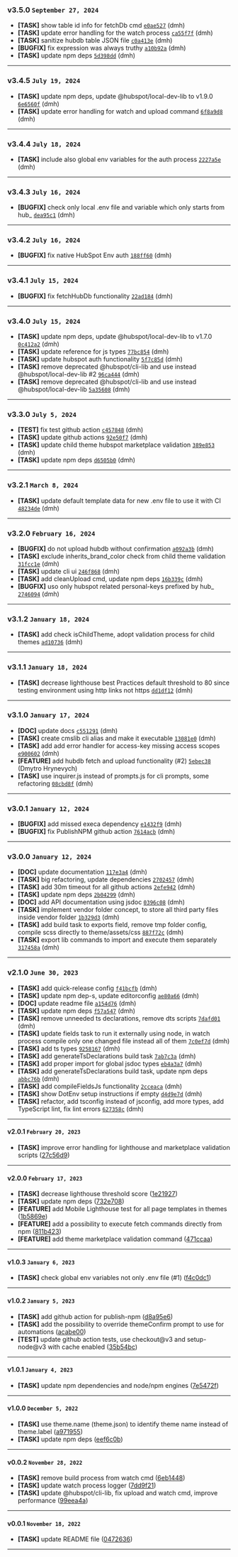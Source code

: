 ### v3.5.0 `September 27, 2024`
* **[TASK]** show table id info for fetchDb cmd [`e0ae527`](https://github.com/Resultify/hubspot-cms-lib/commit/e0ae527) (dmh)
* **[TASK]** update error handling for the watch process [`ca55f7f`](https://github.com/Resultify/hubspot-cms-lib/commit/ca55f7f) (dmh)
* **[TASK]** sanitize hubdb table JSON file [`c0a413e`](https://github.com/Resultify/hubspot-cms-lib/commit/c0a413e) (dmh)
* **[BUGFIX]** fix expression was always truthy [`a10b92a`](https://github.com/Resultify/hubspot-cms-lib/commit/a10b92a) (dmh)
* **[TASK]** update npm deps [`5d398dd`](https://github.com/Resultify/hubspot-cms-lib/commit/5d398dd) (dmh)

***

### v3.4.5 `July 19, 2024`
* **[TASK]** update npm deps, update @hubspot/local-dev-lib to v1.9.0 [`6e6560f`](https://github.com/Resultify/hubspot-cms-lib/commit/6e6560f) (dmh)
* **[TASK]** update error handling for watch and upload command [`6f8a9d8`](https://github.com/Resultify/hubspot-cms-lib/commit/6f8a9d8) (dmh)

***

### v3.4.4 `July 18, 2024`
* **[TASK]** include also global env variables for the auth process [`2227a5e`](https://github.com/Resultify/hubspot-cms-lib/commit/2227a5e) (dmh)

***

### v3.4.3 `July 16, 2024`
* **[BUGFIX]** check only local .env file and variable which only starts from hub_ [`dea95c1`](https://github.com/Resultify/hubspot-cms-lib/commit/dea95c1) (dmh)

***

### v3.4.2 `July 16, 2024`
* **[BUGFIX]** fix native HubSpot Env auth [`188ff60`](https://github.com/Resultify/hubspot-cms-lib/commit/188ff60) (dmh)

***

### v3.4.1 `July 15, 2024`
* **[BUGFIX]** fix fetchHubDb functionality [`22ad184`](https://github.com/Resultify/hubspot-cms-lib/commit/22ad184) (dmh)

***

### v3.4.0 `July 15, 2024`
* **[TASK]** update npm deps, update @hubspot/local-dev-lib to v1.7.0 [`0c412a2`](https://github.com/Resultify/hubspot-cms-lib/commit/0c412a2) (dmh)
* **[TASK]** update reference for js types [`77bc854`](https://github.com/Resultify/hubspot-cms-lib/commit/77bc854) (dmh)
* **[TASK]** update hubspot auth functionality [`5f7c85d`](https://github.com/Resultify/hubspot-cms-lib/commit/5f7c85d) (dmh)
* **[TASK]** remove deprecated @hubspot/cli-lib and use instead @hubspot/local-dev-lib #2 [`96ca444`](https://github.com/Resultify/hubspot-cms-lib/commit/96ca444) (dmh)
* **[TASK]** remove deprecated @hubspot/cli-lib and use instead @hubspot/local-dev-lib [`5a35608`](https://github.com/Resultify/hubspot-cms-lib/commit/5a35608) (dmh)

***

### v3.3.0 `July 5, 2024`
* **[TEST]** fix test github action [`c457848`](https://github.com/Resultify/hubspot-cms-lib/commit/c457848) (dmh)
* **[TASK]** update github actions [`92e50f7`](https://github.com/Resultify/hubspot-cms-lib/commit/92e50f7) (dmh)
* **[TASK]** update child theme hubspot marketplace validation [`389e853`](https://github.com/Resultify/hubspot-cms-lib/commit/389e853) (dmh)
* **[TASK]** update npm deps [`d6505b0`](https://github.com/Resultify/hubspot-cms-lib/commit/d6505b0) (dmh)

***

### v3.2.1 `March 8, 2024`
* **[TASK]** update default template data for new .env file to use it with CI [`48234de`](https://github.com/Resultify/hubspot-cms-lib/commit/48234de) (dmh)

***

### v3.2.0 `February 16, 2024`
* **[BUGFIX]** do not upload hubdb without confirmation [`a092a3b`](https://github.com/Resultify/hubspot-cms-lib/commit/a092a3b) (dmh)
* **[TASK]** exclude inherits_brand_color check from child theme validation [`31fcc1e`](https://github.com/Resultify/hubspot-cms-lib/commit/31fcc1e) (dmh)
* **[TASK]** update cli ui [`246f868`](https://github.com/Resultify/hubspot-cms-lib/commit/246f868) (dmh)
* **[TASK]** add cleanUpload cmd, update npm deps [`16b339c`](https://github.com/Resultify/hubspot-cms-lib/commit/16b339c) (dmh)
* **[BUGFIX]** uso only hubspot related personal-keys prefixed by hub_ [`2746094`](https://github.com/Resultify/hubspot-cms-lib/commit/2746094) (dmh)

***

### v3.1.2 `January 18, 2024`
* **[TASK]** add check isChildTheme, adopt validation process for child themes [`ad10736`](https://github.com/Resultify/hubspot-cms-lib/commit/ad10736) (dmh)

***

### v3.1.1 `January 18, 2024`
* **[TASK]** decrease lighthouse best Practices default threshold to 80 since testing environment using http links not https [`dd1df12`](https://github.com/Resultify/hubspot-cms-lib/commit/dd1df12) (dmh)

***

### v3.1.0 `January 17, 2024`
* **[DOC]** update docs [`c551291`](https://github.com/Resultify/hubspot-cms-lib/commit/c551291) (dmh)
* **[TASK]** create cmslib cli alias and make it executable [`13081e0`](https://github.com/Resultify/hubspot-cms-lib/commit/13081e0) (dmh)
* **[TASK]** add add error handler for access-key missing access scopes [`e900602`](https://github.com/Resultify/hubspot-cms-lib/commit/e900602) (dmh)
* **[FEATURE]** add hubdb fetch and upload functionality (#2) [`5ebec38`](https://github.com/Resultify/hubspot-cms-lib/commit/5ebec38) (Dmytro Hrynevych)
* **[TASK]** use inquirer.js instead of prompts.js for cli prompts, some refactoring [`08cbd8f`](https://github.com/Resultify/hubspot-cms-lib/commit/08cbd8f) (dmh)

***

### v3.0.1 `January 12, 2024`
* **[BUGFIX]** add missed execa dependency [`e1432f9`](https://github.com/Resultify/hubspot-cms-lib/commit/e1432f9) (dmh)
* **[BUGFIX]** fix PublishNPM github action [`7614acb`](https://github.com/Resultify/hubspot-cms-lib/commit/7614acb) (dmh)

***

### v3.0.0 `January 12, 2024`
* **[DOC]** update documentation [`117e3a4`](https://github.com/Resultify/hubspot-cms-lib/commit/117e3a4) (dmh)
* **[TASK]** big refactoring, update dependencies [`2702457`](https://github.com/Resultify/hubspot-cms-lib/commit/2702457) (dmh)
* **[TASK]** add 30m timeout for all github actions [`2efe942`](https://github.com/Resultify/hubspot-cms-lib/commit/2efe942) (dmh)
* **[TASK]** update npm deps [`2b04299`](https://github.com/Resultify/hubspot-cms-lib/commit/2b04299) (dmh)
* **[DOC]** add API documentation using jsdoc [`0396c08`](https://github.com/Resultify/hubspot-cms-lib/commit/0396c08) (dmh)
* **[TASK]** implement vendor folder concept, to store all third party files inside vendor folder [`1b329d3`](https://github.com/Resultify/hubspot-cms-lib/commit/1b329d3) (dmh)
* **[TASK]** add build task to exports field, remove tmp folder config, compile scss directly to theme/assets/css [`887f72c`](https://github.com/Resultify/hubspot-cms-lib/commit/887f72c) (dmh)
* **[TASK]** export lib commands to import and execute them separately [`317458a`](https://github.com/Resultify/hubspot-cms-lib/commit/317458a) (dmh)

***

### v2.1.0 `June 30, 2023`
* **[TASK]** add quick-release config [`f41bcfb`](https://github.com/Resultify/hubspot-cms-lib/commit/f41bcfb) (dmh)
* **[TASK]** update npm dep-s, update editorconfig [`ae80a66`](https://github.com/Resultify/hubspot-cms-lib/commit/ae80a66) (dmh)
* **[DOC]** update readme file [`a154d76`](https://github.com/Resultify/hubspot-cms-lib/commit/a154d76) (dmh)
* **[TASK]** update npm deps [`f57a547`](https://github.com/Resultify/hubspot-cms-lib/commit/f57a547) (dmh)
* **[TASK]** remove unneeded ts declarations, remove dts scripts [`7dafd01`](https://github.com/Resultify/hubspot-cms-lib/commit/7dafd01) (dmh)
* **[TASK]** update fields task to run it externally using node, in watch process compile only one changed file instead all of them [`7c0ef7d`](https://github.com/Resultify/hubspot-cms-lib/commit/7c0ef7d) (dmh)
* **[TASK]** add ts types [`9258167`](https://github.com/Resultify/hubspot-cms-lib/commit/9258167) (dmh)
* **[TASK]** add generateTsDeclarations build task [`7ab7c3a`](https://github.com/Resultify/hubspot-cms-lib/commit/7ab7c3a) (dmh)
* **[TASK]** add proper import for global jsdoc types [`eb4a3a7`](https://github.com/Resultify/hubspot-cms-lib/commit/eb4a3a7) (dmh)
* **[TASK]** add generateTsDeclarations build task, update npm deps [`abbc76b`](https://github.com/Resultify/hubspot-cms-lib/commit/abbc76b) (dmh)
* **[TASK]** add compileFieldsJs functionality [`2cceaca`](https://github.com/Resultify/hubspot-cms-lib/commit/2cceaca) (dmh)
* **[TASK]** show DotEnv setup instructions if empty [`d4d9e7d`](https://github.com/Resultify/hubspot-cms-lib/commit/d4d9e7d) (dmh)
* **[TASK]** refactor, add tsconfig instead of jsconfig, add more types, add TypeScript lint, fix lint errors [`627358c`](https://github.com/Resultify/hubspot-cms-lib/commit/627358c) (dmh)

***


#### v2.0.1 `February 20, 2023`

- **[TASK]** improve error handling for lighthouse and marketplace validation scripts ([27c56d9](https://github.com/Resultify/hubspot-cms-lib/commit/27c56d9))

***

#### v2.0.0 `February 17, 2023`

- **[TASK]** decrease lighthouse threshold score ([1e21927](https://github.com/Resultify/hubspot-cms-lib/commit/1e21927))
- **[TASK]** update npm deps ([732e708](https://github.com/Resultify/hubspot-cms-lib/commit/732e708))
- **[FEATURE]** add Mobile Lighthouse test for all page templates in themes ([1b5869e](https://github.com/Resultify/hubspot-cms-lib/commit/1b5869e))
- **[FEATURE]** add a possibility to execute fetch commands directly from npm ([811b423](https://github.com/Resultify/hubspot-cms-lib/commit/811b423))
- **[FEATURE]** add theme marketplace validation command ([471ccaa](https://github.com/Resultify/hubspot-cms-lib/commit/471ccaa))

***

#### v1.0.3 `January 6, 2023`

- **[TASK]** check global env variables not only .env file (#1) ([f4c0dc1](https://github.com/Resultify/hubspot-cms-lib/commit/f4c0dc1))

***

#### v1.0.2 `January 5, 2023`

- **[TASK]** add github action for publish-npm ([d8a95e6](https://github.com/Resultify/hubspot-cms-lib/commit/d8a95e6))
- **[TASK]** add the possibility to override themeConfirm prompt to use for automations ([acabe00](https://github.com/Resultify/hubspot-cms-lib/commit/acabe00))
- **[TEST]** update github action tests, use checkout@v3 and setup-node@v3 with cache enabled ([35b54bc](https://github.com/Resultify/hubspot-cms-lib/commit/35b54bc))

***

#### v1.0.1 `January 4, 2023`

- **[TASK]** update npm dependencies and node/npm engines ([7e5472f](https://github.com/Resultify/hubspot-cms-lib/commit/7e5472f))

***

#### v1.0.0 `December 5, 2022`

- **[TASK]** use theme.name (theme.json) to identify theme name instead of theme.label ([a971955](https://github.com/Resultify/hubspot-cms-lib/commit/a971955))
- **[TASK]** update npm deps ([eef6c0b](https://github.com/Resultify/hubspot-cms-lib/commit/eef6c0b))

***

#### v0.0.2 `November 28, 2022`

- **[TASK]** remove build process from watch cmd ([6eb1448](https://github.com/Resultify/hubspot-cms-lib/commit/6eb1448))
- **[TASK]** update watch process logger ([7dd9f21](https://github.com/Resultify/hubspot-cms-lib/commit/7dd9f21))
- **[TASK]** update @hubspot/cli-lib, fix upload and watch cmd, improve performance ([99eea4a](https://github.com/Resultify/hubspot-cms-lib/commit/99eea4a))

***

#### v0.0.1 `November 18, 2022`

- **[TASK]** update README file ([0472636](https://github.com/Resultify/hubspot-cms-lib/commit/0472636))

***
